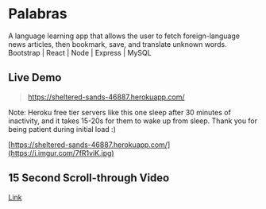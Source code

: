 # Palabras 
A language learning app that allows the user to fetch foreign-language news articles, then bookmark, save, and translate unknown words.
Bootstrap | React | Node | Express | MySQL
## Live Demo
> https://sheltered-sands-46887.herokuapp.com/

Note: Heroku free tier servers like this one sleep after 30 minutes of inactivity, and it takes 15-20s for them to wake up from sleep. Thank you for being patient during initial load :)

[https://sheltered-sands-46887.herokuapp.com/](https://i.imgur.com/7fR1viK.jpg)

## 15 Second Scroll-through Video 
[Link](https://www.youtube.com/watch?v=Mc6z-W8UNHw)


